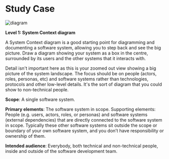 # Study Case

![diagram](https://www.plantuml.com/plantuml/svg/0/TL9DRzim3Bq7o7_WSig0BJvqfvtQ9S4s8DkIEaRGKy1OR2nKbbnHYhlz-b5oqtNjTc92y_5zK9SSq8VOcl7eZRQrYOgW2Q7ZZqNXiPyTTMZY8JBvsjb0DingrnQel4PxCh6BnVp3-xL16wflgy9W80xIsi_Jz4EOTNdrUBIwklbHRVUxhzil-zNoy_BxOleszTVasTafgbRRTp2vIXKgePkaVv28mTr2Q0Zu9mTgvIS6Q901BMIOvk0nE0_U6Ph8rZ8FJebbnL9a-CvhFkFJtksBRMYCwpcJCOXFZYs1147FmEHFkYR-it-_V0XJlaWoToMK5rbmYx-SXLAtdI4eHHGUfGxOsGkiEWYYtApozy7mDKc2sbaqiC20y0dv5Opl-SovAL-JRYB5_rBsTru0E-Vl1hxoMGYUs9cJEAqRKj6GWiuxSSp4USru9EhEXyhPofbo7gcV6ZcCXUkjSQYugBfSy-rgFi6jDeEWytmEu9gESa2vigKUn8BpISfzb7Vqr_1WUnqFHdC3hUYIQ9ycih5XPFvult-EPCggK_9E8NYIycJpqUGbMPNVx6y0)

**Level 1: System Context diagram**

A System Context diagram is a good starting point for diagramming and documenting a software system, allowing you to step back and see the big picture. Draw a diagram showing your system as a box in the centre, surrounded by its users and the other systems that it interacts with.

Detail isn't important here as this is your zoomed out view showing a big picture of the system landscape. The focus should be on people (actors, roles, personas, etc) and software systems rather than technologies, protocols and other low-level details. It's the sort of diagram that you could show to non-technical people.

**Scope**: A single software system.

**Primary elements**: The software system in scope.
Supporting elements: People (e.g. users, actors, roles, or personas) and software systems (external dependencies) that are directly connected to the software system in scope. Typically these other software systems sit outside the scope or boundary of your own software system, and you don’t have responsibility or ownership of them.

**Intended audience**: Everybody, both technical and non-technical people, inside and outside of the software development team.